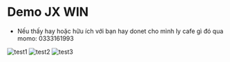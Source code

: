 # Demo JX WIN
- Nếu thấy hay hoặc hữu ích với bạn hay donet cho mình ly cafe gì đó qua momo: 0333161993

![test1](https://raw.githubusercontent.com/tmphucit/src-tinh-kiem/master/1.PNG)
![test2](https://raw.githubusercontent.com/tmphucit/src-tinh-kiem/master/2.PNG)
![test3](https://raw.githubusercontent.com/tmphucit/src-tinh-kiem/master/3.PNG)
